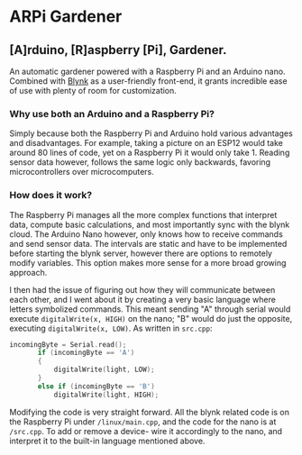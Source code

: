 # ARPi Gardener 
## [A]rduino, [R]aspberry [Pi], Gardener. 

An automatic gardener powered with a Raspberry Pi and an Arduino nano. Combined with [Blynk](https://blynk.io/) as a user-friendly front-end, it grants incredible ease of use with plenty of room for customization. 

### Why use both an Arduino and a Raspberry Pi? 

Simply because both the Raspberry Pi and Arduino hold various advantages and disadvantages. For example, taking a picture on an ESP12 would take around 80 lines of code, yet on a Raspberry Pi it would only take 1. Reading sensor data however, follows the same logic only backwards, favoring microcontrollers over microcomputers.  

### How does it work? 

The Raspberry Pi manages all the more complex functions that interpret data, compute basic calculations, and most importantly sync with the blynk cloud. The Arduino Nano however, only knows how to receive commands and send sensor data. The intervals are static and have to be implemented before starting the blynk server, however there are options to remotely modify variables. This option makes more sense for a more broad growing approach. 

I then had the issue of figuring out how they will communicate between each other, and I went about it by creating a very basic language where letters symbolized commands. This meant sending "A" through serial would execute `digitalWrite(x, HIGH)` on the nano; "B" would do just the opposite, executing `digitalWrite(x, LOW)`. As written in `src.cpp`:

```cpp
incomingByte = Serial.read(); 
       if (incomingByte == 'A')
       {
           digitalWrite(light, LOW);
       }
       else if (incomingByte == 'B')
           digitalWrite(light, HIGH);
```

Modifying the code is very straight forward. All the blynk related code is on the Raspberry Pi under `/linux/main.cpp`, and the code for the nano is at `/src.cpp`. To add or remove a device- wire it accordingly to the nano, and interpret it to the built-in language mentioned above.
